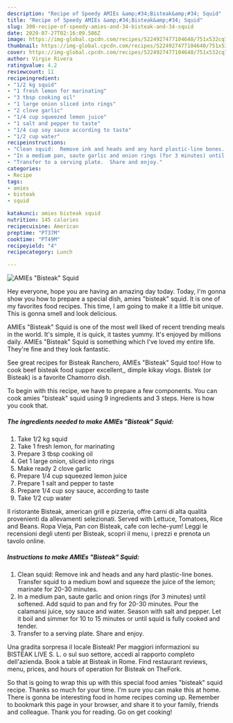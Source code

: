 ```yaml
---
description: "Recipe of Speedy AMIEs &amp;#34;Bisteak&amp;#34; Squid"
title: "Recipe of Speedy AMIEs &amp;#34;Bisteak&amp;#34; Squid"
slug: 300-recipe-of-speedy-amies-and-34-bisteak-and-34-squid
date: 2020-07-27T02:16:09.586Z
image: https://img-global.cpcdn.com/recipes/5224927477104640/751x532cq70/amies-bisteak-squid-recipe-main-photo.jpg
thumbnail: https://img-global.cpcdn.com/recipes/5224927477104640/751x532cq70/amies-bisteak-squid-recipe-main-photo.jpg
cover: https://img-global.cpcdn.com/recipes/5224927477104640/751x532cq70/amies-bisteak-squid-recipe-main-photo.jpg
author: Virgie Rivera
ratingvalue: 4.2
reviewcount: 11
recipeingredient:
- "1/2 kg squid"
- "1 fresh lemon for marinating"
- "3 tbsp cooking oil"
- "1 large onion sliced into rings"
- "2 clove garlic"
- "1/4 cup squeezed lemon juice"
- "1 salt and pepper to taste"
- "1/4 cup soy sauce according to taste"
- "1/2 cup water"
recipeinstructions:
- "Clean squid:  Remove ink and heads and any hard plastic-line bones.  Transfer squid to a medium bowl and squeeze the juice of the lemon; marinate for 20-30 minutes."
- "In a medium pan, saute garlic and onion rings (for 3 minutes) until softened.  Add squid to pan and fry for 20-30 minutes.  Pour the calamansi juice, soy sauce and water. Season with salt and pepper.  Let it boil and simmer for 10 to 15 minutes or until squid is fully cooked and tender."
- "Transfer to a serving plate.  Share and enjoy."
categories:
- Recipe
tags:
- amies
- bisteak
- squid

katakunci: amies bisteak squid 
nutrition: 145 calories
recipecuisine: American
preptime: "PT37M"
cooktime: "PT49M"
recipeyield: "4"
recipecategory: Lunch

---
```



![AMIEs &#34;Bisteak&#34; Squid](https://img-global.cpcdn.com/recipes/5224927477104640/751x532cq70/amies-bisteak-squid-recipe-main-photo.jpg)

Hey everyone, hope you are having an amazing day today. Today, I'm gonna show you how to prepare a special dish, amies &#34;bisteak&#34; squid. It is one of my favorites food recipes. This time, I am going to make it a little bit unique. This is gonna smell and look delicious.

AMIEs &#34;Bisteak&#34; Squid is one of the most well liked of recent trending meals in the world. It's simple, it is quick, it tastes yummy. It's enjoyed by millions daily. AMIEs &#34;Bisteak&#34; Squid is something which I've loved my entire life. They're fine and they look fantastic.

See great recipes for Bisteak Ranchero, AMIEs &#34;Bisteak&#34; Squid too! How to cook beef bisteak food supper excellent,, dimple kikay vlogs. Bistek (or Bisteak) is a favorite Chamorro dish.


To begin with this recipe, we have to prepare a few components. You can cook amies &#34;bisteak&#34; squid using 9 ingredients and 3 steps. Here is how you cook that.

<!--inarticleads1-->

##### The ingredients needed to make AMIEs &#34;Bisteak&#34; Squid:

1. Take 1/2 kg squid
1. Take 1 fresh lemon, for marinating
1. Prepare 3 tbsp cooking oil
1. Get 1 large onion, sliced into rings
1. Make ready 2 clove garlic
1. Prepare 1/4 cup squeezed lemon juice
1. Prepare 1 salt and pepper to taste
1. Prepare 1/4 cup soy sauce, according to taste
1. Take 1/2 cup water


Il ristorante Bisteak, american grill e pizzeria, offre carni di alta qualità provenienti da allevamenti selezionati. Served with Lettuce, Tomatoes, Rice and Beans. Ropa Vieja, Pan con Bisteak, cafe con leche-yum! Leggi le recensioni degli utenti per Bisteak, scopri il menu, i prezzi e prenota un tavolo online. 

<!--inarticleads2-->

##### Instructions to make AMIEs &#34;Bisteak&#34; Squid:

1. Clean squid:  Remove ink and heads and any hard plastic-line bones.  Transfer squid to a medium bowl and squeeze the juice of the lemon; marinate for 20-30 minutes.
1. In a medium pan, saute garlic and onion rings (for 3 minutes) until softened.  Add squid to pan and fry for 20-30 minutes.  Pour the calamansi juice, soy sauce and water. Season with salt and pepper.  Let it boil and simmer for 10 to 15 minutes or until squid is fully cooked and tender.
1. Transfer to a serving plate.  Share and enjoy.


Una gradita sorpresa il locale Bisteak! Per maggiori informazioni su BISTEAK LIVE S. L. o sul suo settore, accedi al rapporto completo dell&#39;azienda. Book a table at Bisteak in Rome. Find restaurant reviews, menu, prices, and hours of operation for Bisteak on TheFork. 

So that is going to wrap this up with this special food amies &#34;bisteak&#34; squid recipe. Thanks so much for your time. I'm sure you can make this at home. There is gonna be interesting food in home recipes coming up. Remember to bookmark this page in your browser, and share it to your family, friends and colleague. Thank you for reading. Go on get cooking!
